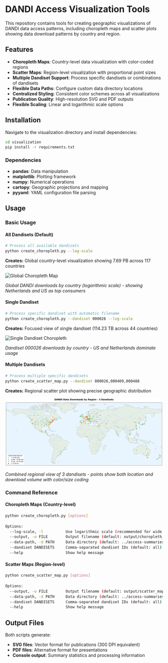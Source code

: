 # DANDI Access Visualization Tools

This repository contains tools for creating geographic visualizations of DANDI data access patterns, including choropleth maps and scatter plots showing data download patterns by country and region.

## Features

- **Choropleth Maps**: Country-level data visualization with color-coded regions
- **Scatter Maps**: Region-level visualization with proportional point sizes
- **Multiple Dandiset Support**: Process specific dandisets or combinations of dandisets
- **Flexible Data Paths**: Configure custom data directory locations
- **Centralized Styling**: Consistent color schemes across all visualizations
- **Publication Quality**: High-resolution SVG and PDF outputs
- **Flexible Scaling**: Linear and logarithmic scale options

## Installation

Navigate to the visualization directory and install dependencies:

```bash
cd visualization
pip install -r requirements.txt
```

### Dependencies
- **pandas**: Data manipulation
- **matplotlib**: Plotting framework
- **numpy**: Numerical operations
- **cartopy**: Geographic projections and mapping
- **pyyaml**: YAML configuration file parsing

## Usage

### Basic Usage

#### All Dandisets (Default)
```bash
# Process all available dandisets
python create_choropleth.py --log-scale
```

**Creates:** Global country-level visualization showing 7.69 PB across 117 countries

![Global Choropleth Map](examples/choropleth_map.svg)

*Global DANDI downloads by country (logarithmic scale) - showing Netherlands and US as top consumers*

#### Single Dandiset
```bash
# Process specific dandiset with automatic filename
python create_choropleth.py --dandiset 000026 --log-scale
```

**Creates:** Focused view of single dandiset (114.23 TB across 44 countries)

![Single Dandiset Choropleth](examples/choropleth_map_000026.svg)

*Dandiset 000026 downloads by country - US and Netherlands dominate usage*

#### Multiple Dandisets
```bash
# Process multiple specific dandisets
python create_scatter_map.py --dandiset 000026,000409,000488
```

**Creates:** Regional scatter plot showing precise geographic distribution

![Multi-Dandiset Scatter Map](examples/scatter_map_000026_000409_000488.svg)

*Combined regional view of 3 dandisets - points show both location and download volume with color/size coding*

### Command Reference

#### Choropleth Maps (Country-level)

```bash
python create_choropleth.py [options]

Options:
  --log-scale, -l          Use logarithmic scale (recommended for wide ranges)
  --output, -o FILE        Output filename (default: output/choropleth_map.svg)
  --data-path, -d PATH     Data directory (default: ../access-summaries/content)
  --dandiset DANDISETS     Comma-separated dandiset IDs (default: all)
  --help                   Show help message
```

#### Scatter Maps (Region-level)

```bash
python create_scatter_map.py [options]

Options:
  --output, -o FILE        Output filename (default: output/scatter_map.svg)
  --data-path, -d PATH     Data directory (default: ../access-summaries/content)
  --dandiset DANDISETS     Comma-separated dandiset IDs (default: all)
  --help                   Show help message
```


## Output Files

Both scripts generate:
- **SVG files**: Vector format for publications (300 DPI equivalent)
- **PDF files**: Alternative format for presentations
- **Console output**: Summary statistics and processing information
